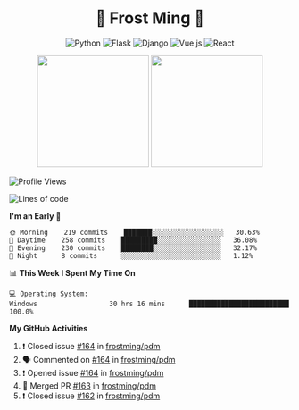 <h1 align="center">🦄 Frost Ming 🐍</h1>

<div align="center">

![Python](https://img.shields.io/badge/-Python-%233776ab?logo=python&style=for-the-badge&logoColor=white)
![Flask](https://img.shields.io/badge/-Flask-%23eeeeee?logo=flask&style=for-the-badge&logoColor=black)
![Django](https://img.shields.io/badge/-Django-%23092E20?logo=django&style=for-the-badge&logoColor=white)
![Vue.js](https://img.shields.io/badge/-Vue.js-%234fc08d?logo=vue.js&style=for-the-badge&logoColor=white)
![React](https://img.shields.io/badge/-React-%2357d8fb?logo=react&style=for-the-badge&logoColor=white)

</div>

<p align="center">
  <img height="200" src="https://github-readme-stats.vercel.app/api?username=frostming&show_icons=true&theme=dracula&include_all_commits=true" />
  <img height="200" src="https://github-readme-stats.vercel.app/api/top-langs/?username=frostming&theme=dracula&show_icons=true" />
</p>

<!--START_SECTION:waka-->
![Profile Views](http://img.shields.io/badge/Profile%20Views-105-blue)

![Lines of code](https://img.shields.io/badge/From%20Hello%20World%20I%27ve%20Written-13.9%20million%20lines%20of%20code-blue)

**I'm an Early 🐤** 

```text
🌞 Morning    219 commits    ███████░░░░░░░░░░░░░░░░░░   30.63% 
🌆 Daytime    258 commits    █████████░░░░░░░░░░░░░░░░   36.08% 
🌃 Evening    230 commits    ████████░░░░░░░░░░░░░░░░░   32.17% 
🌙 Night      8 commits      ░░░░░░░░░░░░░░░░░░░░░░░░░   1.12%

```


📊 **This Week I Spent My Time On** 

```text
💻 Operating System: 
Windows                  30 hrs 16 mins      █████████████████████████   100.0%

```


<!--END_SECTION:waka-->

**My GitHub Activities**

<!--START_SECTION:activity-->
1. ❗️ Closed issue [#164](https://github.com/frostming/pdm/issues/164) in [frostming/pdm](https://github.com/frostming/pdm)
2. 🗣 Commented on [#164](https://github.com/frostming/pdm/issues/164) in [frostming/pdm](https://github.com/frostming/pdm)
3. ❗️ Opened issue [#164](https://github.com/frostming/pdm/issues/164) in [frostming/pdm](https://github.com/frostming/pdm)
4. 🎉 Merged PR [#163](https://github.com/frostming/pdm/pull/163) in [frostming/pdm](https://github.com/frostming/pdm)
5. ❗️ Closed issue [#162](https://github.com/frostming/pdm/issues/162) in [frostming/pdm](https://github.com/frostming/pdm)
<!--END_SECTION:activity-->
